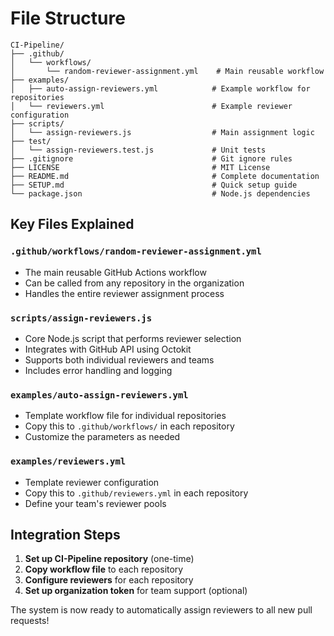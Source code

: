 # File Structure

```
CI-Pipeline/
├── .github/
│   └── workflows/
│       └── random-reviewer-assignment.yml    # Main reusable workflow
├── examples/
│   ├── auto-assign-reviewers.yml            # Example workflow for repositories
│   └── reviewers.yml                        # Example reviewer configuration
├── scripts/
│   └── assign-reviewers.js                  # Main assignment logic
├── test/
│   └── assign-reviewers.test.js             # Unit tests
├── .gitignore                               # Git ignore rules
├── LICENSE                                  # MIT License
├── README.md                                # Complete documentation
├── SETUP.md                                 # Quick setup guide
└── package.json                             # Node.js dependencies
```

## Key Files Explained

### `.github/workflows/random-reviewer-assignment.yml`
- The main reusable GitHub Actions workflow
- Can be called from any repository in the organization
- Handles the entire reviewer assignment process

### `scripts/assign-reviewers.js`
- Core Node.js script that performs reviewer selection
- Integrates with GitHub API using Octokit
- Supports both individual reviewers and teams
- Includes error handling and logging

### `examples/auto-assign-reviewers.yml`
- Template workflow file for individual repositories
- Copy this to `.github/workflows/` in each repository
- Customize the parameters as needed

### `examples/reviewers.yml`
- Template reviewer configuration
- Copy this to `.github/reviewers.yml` in each repository
- Define your team's reviewer pools

## Integration Steps

1. **Set up CI-Pipeline repository** (one-time)
2. **Copy workflow file** to each repository
3. **Configure reviewers** for each repository
4. **Set up organization token** for team support (optional)

The system is now ready to automatically assign reviewers to all new pull requests!
